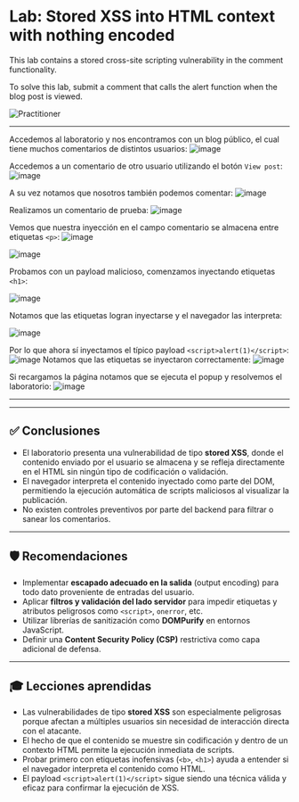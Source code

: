 # Lab: Stored XSS into HTML context with nothing encoded  

This lab contains a stored cross-site scripting vulnerability in the comment functionality.  

To solve this lab, submit a comment that calls the alert function when the blog post is viewed.  

![Practitioner](https://img.shields.io/badge/level-Apprentice-green) 

---  

Accedemos al laboratorio y nos encontramos con un blog público, el cual tiene muchos comentarios de distintos usuarios:
![image](https://github.com/user-attachments/assets/897b6f67-6c9b-43ff-9f3c-90a4fe7f5849)

Accedemos a un comentario de otro usuario utilizando el botón `View post`:
![image](https://github.com/user-attachments/assets/6c1b6c3a-8442-4cec-b84d-bb85a4b5261f)

A su vez notamos que nosotros también podemos comentar:
![image](https://github.com/user-attachments/assets/5e783760-1038-40ca-9afd-88325e384182)



Realizamos un comentario de prueba:
![image](https://github.com/user-attachments/assets/9e471e7f-2ba1-4213-adf5-fac2f670fe55)





Vemos que nuestra inyección en el campo comentario se almacena entre etiquetas `<p>`:
![image](https://github.com/user-attachments/assets/7d49f56a-a55e-4a69-95e9-656ac7fe34bc)

![image](https://github.com/user-attachments/assets/7df45320-dd18-4f24-bf62-1899fd1ba4df)


Probamos con un payload malicioso, comenzamos inyectando etiquetas `<h1>`:  

![image](https://github.com/user-attachments/assets/8053948d-56d1-4360-bf45-bfcc295c35f0)

Notamos que las etiquetas logran inyectarse y el navegador las interpreta:  

![image](https://github.com/user-attachments/assets/28bb78e9-2a1f-4d30-b183-be9a7b40b342)


Por lo que ahora sí inyectamos el típico payload `<script>alert(1)</script>`:  
![image](https://github.com/user-attachments/assets/318f7bea-7cb7-43fc-8b90-4168ec90bd19)
Notamos que las etiquetas se inyectaron correctamente:
![image](https://github.com/user-attachments/assets/a9a61589-5649-4df0-8266-001cb6d3d952)


Si recargamos la página notamos que se ejecuta el popup y resolvemos el laboratorio:
![image](https://github.com/user-attachments/assets/1bc9da43-7714-4f8a-b250-83ce02a9d88a)


---


---

## ✅ Conclusiones

- El laboratorio presenta una vulnerabilidad de tipo **stored XSS**, donde el contenido enviado por el usuario se almacena y se refleja directamente en el HTML sin ningún tipo de codificación o validación.
- El navegador interpreta el contenido inyectado como parte del DOM, permitiendo la ejecución automática de scripts maliciosos al visualizar la publicación.
- No existen controles preventivos por parte del backend para filtrar o sanear los comentarios.

---

## 🛡️ Recomendaciones

- Implementar **escapado adecuado en la salida** (output encoding) para todo dato proveniente de entradas del usuario.
- Aplicar **filtros y validación del lado servidor** para impedir etiquetas y atributos peligrosos como `<script>`, `onerror`, etc.
- Utilizar librerías de sanitización como **DOMPurify** en entornos JavaScript.
- Definir una **Content Security Policy (CSP)** restrictiva como capa adicional de defensa.

---

## 🎓 Lecciones aprendidas

- Las vulnerabilidades de tipo **stored XSS** son especialmente peligrosas porque afectan a múltiples usuarios sin necesidad de interacción directa con el atacante.
- El hecho de que el contenido se muestre sin codificación y dentro de un contexto HTML permite la ejecución inmediata de scripts.
- Probar primero con etiquetas inofensivas (`<b>`, `<h1>`) ayuda a entender si el navegador interpreta el contenido como HTML.
- El payload `<script>alert(1)</script>` sigue siendo una técnica válida y eficaz para confirmar la ejecución de XSS.





